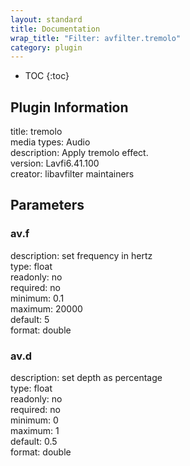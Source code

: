 ```yaml
---
layout: standard
title: Documentation
wrap_title: "Filter: avfilter.tremolo"
category: plugin
---
```

* TOC
{:toc}

## Plugin Information

title: tremolo  
media types:
Audio  
description: Apply tremolo effect.  
version: Lavfi6.41.100  
creator: libavfilter maintainers  

## Parameters

### av.f

  
description:
set frequency in hertz  
type: float  
readonly: no  
required: no  
minimum: 0.1  
maximum: 20000  
default: 5  
format: double  

### av.d

  
description:
set depth as percentage  
type: float  
readonly: no  
required: no  
minimum: 0  
maximum: 1  
default: 0.5  
format: double  

